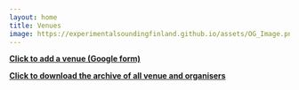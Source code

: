 ```yaml
---
layout: home
title: Venues
image: https://experimentalsoundingfinland.github.io/assets/OG_Image.png
---
```

**[Click to add a venue (Google form)](https://docs.google.com/forms/d/e/1FAIpQLSdiHSyW8CQkjNykXwj6pLYfZRt0d050XxCU2XqsVQdpOGnfBw/viewform)**

**[Click to download the archive of all venue and organisers](https://docs.google.com/spreadsheets/d/e/2PACX-1vQwM9YFlWmK-XWUqjgqI9h8gEaC3gSB-zFfx91BlBPnFRjVqGMe7sBVrqJmGonki8MBDI4Pw7LshgJ6/pub?output=tsv)**
<html>
<head>
  <script src="https://cdnjs.cloudflare.com/ajax/libs/PapaParse/5.3.0/papaparse.min.js"></script>
  <link rel="preload" href="https://fonts.googleapis.com/css2?family=Atkinson+Hyperlegible:ital,wght@0,400;0,700;1,400;1,700&display=swap" as="font" type="font/woff2" crossorigin>
</head>
<body>
  <div id="spinner"></div>
  <div id="venues-list"></div>
  <script src="/assets/venues2.js"></script>
</body>
</html>
